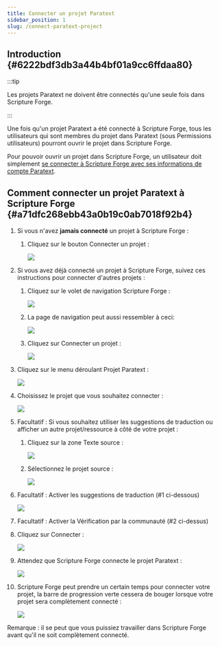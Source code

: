 ```yaml
---
title: Connecter un projet Paratext
sidebar_position: 1
slug: /connect-paratext-project
---
```




## Introduction {#6222bdf3db3a44b4bf01a9cc6ffdaa80}


:::tip

Les projets Paratext ne doivent être connectés qu'une seule fois dans Scripture Forge.

:::




Une fois qu'un projet Paratext a été connecté à Scripture Forge, tous les utilisateurs qui sont membres du projet dans Paratext (sous Permissions utilisateurs) pourront ouvrir le projet dans Scripture Forge.


Pour pouvoir ouvrir un projet dans Scripture Forge, un utilisateur doit simplement [se connecter à Scripture Forge avec ses informations de compte Paratext](/log-in).


## Comment connecter un projet Paratext à Scripture Forge {#a71dfc268ebb43a0b19c0ab7018f92b4}

1. Si vous n'avez **jamais connecté** un projet à Scripture Forge :
    1. Cliquez sur le bouton Connecter un projet :

        ![](./268421786.png)

2. Si vous avez déjà connecté un projet à Scripture Forge, suivez ces instructions pour connecter d'autres projets :
    1. Cliquez sur le volet de navigation Scripture Forge :

        ![](./1134901564.png)

    2. La page de navigation peut aussi ressembler à ceci:

        ![](./1119102368.png)

    3. Cliquez sur Connecter un projet :

        ![](./1570973360.png)

3. Cliquez sur le menu déroulant Projet Paratext :

    ![](./1530454029.png)

4. Choisissez le projet que vous souhaitez connecter :

    ![](./1567792993.png)

5. Facultatif : Si vous souhaitez utiliser les suggestions de traduction ou afficher un autre projet/ressource à côté de votre projet :
    1. Cliquez sur la zone Texte source :

        ![](./231017319.png)

    2. Sélectionnez le projet source :

        ![](./1628956354.png)

6. Facultatif : Activer les suggestions de traduction (#1 ci-dessous)

    ![](./440460267.png)

7. Facultatif : Activer la Vérification par la communauté (#2 ci-dessus)
8. Cliquez sur Connecter :

    ![](./210173750.png)

9. Attendez que Scripture Forge connecte le projet Paratext :

    ![](./1421415415.png)

10. Scripture Forge peut prendre un certain temps pour connecter votre projet, la barre de progression verte cessera de bouger lorsque votre projet sera complètement connecté :

    ![](./672841105.png)


Remarque : il se peut que vous puissiez travailler dans Scripture Forge avant qu'il ne soit complètement connecté.


